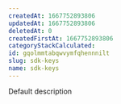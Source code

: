 ```yaml
---
createdAt: 1667752893806
updatedAt: 1667752893806
deletedAt: 0
createdFirstAt: 1667752893806
categoryStackCalculated: 
id: gqolmmtabqwvymfqhennnilt
slug: sdk-keys
name: sdk-keys
---
```


Default description